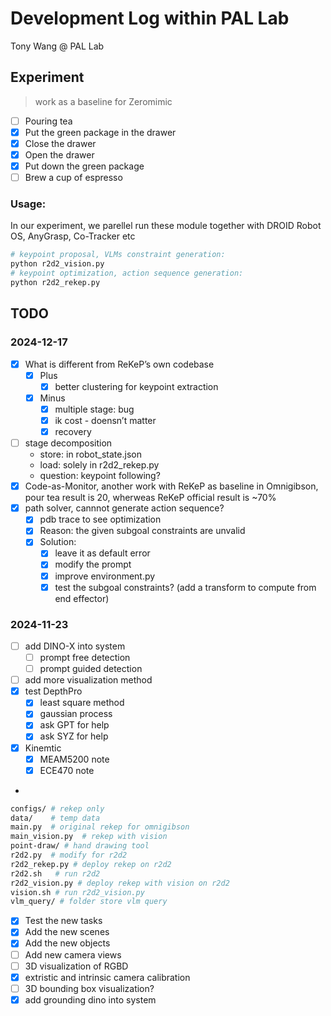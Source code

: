# Development Log within PAL Lab
Tony Wang @ PAL Lab


## Experiment
> work as a baseline for Zeromimic 
- [ ] Pouring tea
- [x] Put the green package in the drawer
- [x] Close the drawer
- [x] Open the drawer
- [x] Put down the green package
- [ ] Brew a cup of espresso

### Usage:
In our experiment, we parellel run these module together with DROID Robot OS, AnyGrasp, Co-Tracker etc

```bash
# keypoint proposal, VLMs constraint generation:
python r2d2_vision.py
# keypoint optimization, action sequence generation:
python r2d2_rekep.py
```
## TODO

### 2024-12-17
- [x] What is different from ReKeP’s own codebase
    - [x] Plus
        - [x] better clustering for keypoint extraction
    - [x] Minus
        - [x] multiple stage: bug
        - [x] ik cost - doensn’t matter
        - [x] recovery
- [ ] stage decomposition  
    - store: in robot_state.json
    - load: solely in r2d2_rekep.py
    - question: keypoint following?
- [x] Code-as-Monitor, another work with ReKeP as baseline in Omnigibson, pour tea result is 20, wherweas ReKeP official result is ~70%
- [x] path solver, cannnot generate action sequence?
    - [x] pdb trace to see optimization
    - [x] Reason: the given subgoal constraints are unvalid
    - [x] Solution: 
        - [x] leave it as default error
        - [x] modify the prompt
        - [x] improve environment.py
        - [x] test the subgoal constraints? (add a transform to compute from end effector)

### 2024-11-23
- [ ] add DINO-X into system
    - [ ] prompt free detection
    - [ ] prompt guided detection
- [ ] add more visualization method
- [x] test DepthPro 
    - [x] least square method
    - [x] gaussian process
    - [x] ask GPT for help
    - [x] ask SYZ for help
- [x] Kinemtic
    - [x] MEAM5200 note
    - [x] ECE470 note
- 
```bash
configs/ # rekep only
data/    # temp data
main.py  # original rekep for omnigibson
main_vision.py  # rekep with vision
point-draw/ # hand drawing tool
r2d2.py  # modify for r2d2
r2d2_rekep.py # deploy rekep on r2d2
r2d2.sh   # run r2d2
r2d2_vision.py # deploy rekep with vision on r2d2
vision.sh # run r2d2_vision.py
vlm_query/ # folder store vlm query
```
- [x] Test the new tasks
- [x] Add the new scenes
- [x] Add the new objects
- [ ] Add new camera views
- [ ] 3D visualization of RGBD
- [x] extristic and intrinsic camera calibration
- [ ] 3D bounding box visualization? 
- [x] add grounding dino into system
